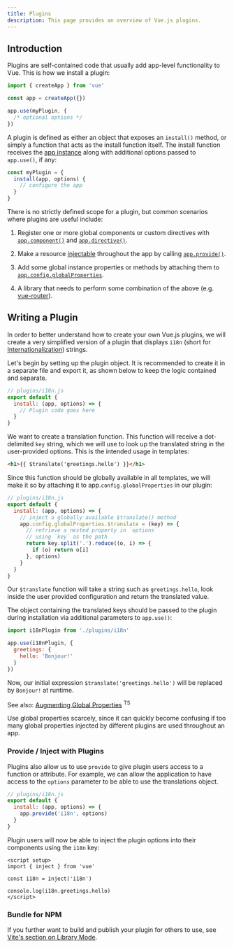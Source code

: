 ```yaml
---
title: Plugins
description: This page provides an overview of Vue.js plugins.
---
```


## Introduction​

Plugins are self-contained code that usually add app-level functionality to Vue. This is how we install a plugin:

```js
import { createApp } from 'vue'

const app = createApp({})

app.use(myPlugin, {
  /* optional options */
})
```

A plugin is defined as either an object that exposes an `install()` method, or simply a function that acts as the install function itself. The install function receives the <span class="custom-link">[app instance](https://vuejs.org/api/application.html)</span> along with additional options passed to `app.use()`, if any:

```js
const myPlugin = {
  install(app, options) {
    // configure the app
  }
}
```

There is no strictly defined scope for a plugin, but common scenarios where plugins are useful include:

1. Register one or more global components or custom directives with <span class="custom-link">[`app.component()`](https://vuejs.org/api/application.html#app-component)</span> and <span class="custom-link">[`app.directive()`](https://vuejs.org/api/application.html#app-directive)</span>.

2. Make a resource <span class="custom-link">[injectable](https://vuejs.org/guide/components/provide-inject.html)</span> throughout the app by calling <span class="custom-link">[`app.provide()`](https://vuejs.org/api/application.html#app-provide)</span>.

3. Add some global instance properties or methods by attaching them to <span class="custom-link">[`app.config.globalProperties`](https://vuejs.org/api/application.html#app-config-globalproperties)</span>.

4. A library that needs to perform some combination of the above (e.g. <span class="custom-link">[vue-router](https://github.com/vuejs/vue-router-next)</span>).


## Writing a Plugin​

In order to better understand how to create your own Vue.js plugins, we will create a very simplified version of a plugin that displays `i18n` (short for <span class="custom-link">[Internationalization](https://en.wikipedia.org/wiki/Internationalization_and_localization)</span>) strings.

Let's begin by setting up the plugin object. It is recommended to create it in a separate file and export it, as shown below to keep the logic contained and separate.


```js
// plugins/i18n.js
export default {
  install: (app, options) => {
    // Plugin code goes here
  }
}
```

We want to create a translation function. This function will receive a dot-delimited `key` string, which we will use to look up the translated string in the user-provided options. This is the intended usage in templates:


```html
<h1>{{ $translate('greetings.hello') }}</h1>
```

Since this function should be globally available in all templates, we will make it so by attaching it to app.`config.globalProperties` in our plugin:


```js
// plugins/i18n.js
export default {
  install: (app, options) => {
    // inject a globally available $translate() method
    app.config.globalProperties.$translate = (key) => {
      // retrieve a nested property in `options`
      // using `key` as the path
      return key.split('.').reduce((o, i) => {
        if (o) return o[i]
      }, options)
    }
  }
}
```


Our `$translate` function will take a string such as `greetings.hello`, look inside the user provided configuration and return the translated value.

The object containing the translated keys should be passed to the plugin during installation via additional parameters to `app.use()`:


```js
import i18nPlugin from './plugins/i18n'

app.use(i18nPlugin, {
  greetings: {
    hello: 'Bonjour!'
  }
})
```

Now, our initial expression `$translate('greetings.hello')` will be replaced by `Bonjour!` at runtime.

See also: <span class="custom-link">[Augmenting Global Properties](https://vuejs.org/guide/typescript/options-api.html#augmenting-global-properties)</span> <sup>TS</sup>


<Aside type="note" title="TIP">
Use global properties scarcely, since it can quickly become confusing if too many global properties injected by different plugins are used throughout an app.
</Aside>


### Provide / Inject with Plugins​

Plugins also allow us to use `provide` to give plugin users access to a function or attribute. For example, we can allow the application to have access to the `options` parameter to be able to use the translations object.


```js
// plugins/i18n.js
export default {
  install: (app, options) => {
    app.provide('i18n', options)
  }
}
```

Plugin users will now be able to inject the plugin options into their components using the `i18n` key:

```vue
<script setup>
import { inject } from 'vue'

const i18n = inject('i18n')

console.log(i18n.greetings.hello)
</script>
```

### Bundle for NPM​

If you further want to build and publish your plugin for others to use, see <span class="custom-link">[Vite's section on Library Mode](https://vitejs.dev/guide/build.html#library-mode)</span>.
